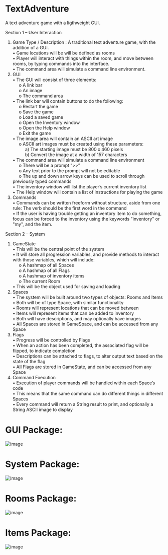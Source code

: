 # TextAdventure
A text adventure game with a ligthweight GUI.


Section 1 – User Interaction
1.	Game Type / Description :  A traditional text adventure game, with the addition of a GUI.   
	•	Game locations will be will be defined as rooms   
	•	Player will interact with things within the room, and move between rooms, by typing commands into the interface.   
	•	The command area will simulate a command line environment.   
2.	GUI   
	•	The GUI will consist of three elements:   
		&nbsp;&nbsp;&nbsp;&nbsp;&nbsp;o	A link bar   
		&nbsp;&nbsp;&nbsp;&nbsp;&nbsp;o	An image   
		&nbsp;&nbsp;&nbsp;&nbsp;&nbsp;o	The command area   
	•	The link bar will contain buttons to do the following:   
		&nbsp;&nbsp;&nbsp;&nbsp;&nbsp;o	Restart the game   
		&nbsp;&nbsp;&nbsp;&nbsp;&nbsp;o	Save the game   
		&nbsp;&nbsp;&nbsp;&nbsp;&nbsp;o	Load a saved game   
		&nbsp;&nbsp;&nbsp;&nbsp;&nbsp;o	Open the Inventory window   
		&nbsp;&nbsp;&nbsp;&nbsp;&nbsp;o	Open the Help window   
		&nbsp;&nbsp;&nbsp;&nbsp;&nbsp;o	Exit the game   
	•	The image area will contain an ASCII art image   
		&nbsp;&nbsp;&nbsp;&nbsp;&nbsp;o	ASCII art images must be created using these parameters:   
		&nbsp;&nbsp;&nbsp;&nbsp;&nbsp;&nbsp;&nbsp;&nbsp;&nbsp;&nbsp;a)	The starting image must be 800 x 460 pixels   
		&nbsp;&nbsp;&nbsp;&nbsp;&nbsp;&nbsp;&nbsp;&nbsp;&nbsp;&nbsp;b)	Convert the image at a width of 157 characters   
	•	The command area will simulate a command line environment   
		&nbsp;&nbsp;&nbsp;&nbsp;&nbsp;o	There will be a prompt “>>”   
		&nbsp;&nbsp;&nbsp;&nbsp;&nbsp;o	Any text prior to the prompt will not be editable   
		&nbsp;&nbsp;&nbsp;&nbsp;&nbsp;o	The up and down arrow keys can be used to scroll through previously typed commands   
	•	The inventory window will list the player’s current inventory list   
	•	The Help window will contain a list of instructions for playing the game   
3.	Commands   
	•	Commands can be written freeform without structure, aside from one rule:  The verb should be the first word in the command   
	•	If the user is having trouble getting an inventory item to do something, focus can be forced to the inventory using the keywords "inventory" or "my", and the item.   


Section 2 – System
1.	GameState   
	•	This will be the central point of the system   
	•	It will store all progression variables, and provide methods to interact with those variables, which will include:   
		&nbsp;&nbsp;&nbsp;&nbsp;&nbsp;o	A hashmap of all Spaces   
		&nbsp;&nbsp;&nbsp;&nbsp;&nbsp;o	A hashmap of all Flags   
		&nbsp;&nbsp;&nbsp;&nbsp;&nbsp;o	A hashmap of inventory items   
		&nbsp;&nbsp;&nbsp;&nbsp;&nbsp;o	The current Room   
	•	This will be the object used for saving and loading   
2.	Spaces   
	•	The system will be built around two types of objects: Rooms and Items   
	•	Both will be of type Space, with similar functionality   
	•	Rooms will represent locations that can be moved between   
	•	Items will represent items that can be added to inventory   
	•	Both will have descriptions, and may optionally have images   
	•	All Spaces are stored in GameSpace, and can be accessed from any Space   
3.	Flags   
	•	Progress will be controlled by Flags   
	•	When an action has been completed, the associated flag will be flipped, to indicate completion   
	•	Descriptions can be attached to flags, to alter output text based on the state of the flag   
	•	All Flags are stored in GameState, and can be accessed from any Space   
4.	Command Execution   
	•	Execution of player commands will be handled within each Space’s code   
	•	This means that the same command can do different things in different Spaces   
	•	Every command will return a String result to print, and optionally a String ASCII image to display   

# GUI Package:

![image](https://user-images.githubusercontent.com/48114601/120560241-fe763500-c3c7-11eb-9efe-c3fd06a5f19b.png)

# System Package:

![image](https://user-images.githubusercontent.com/48114601/120560283-0fbf4180-c3c8-11eb-9ec0-6cf0caacba15.png)

# Rooms Package:

![image](https://user-images.githubusercontent.com/48114601/120560323-1f3e8a80-c3c8-11eb-84cb-dc7d4986e736.png)

# Items Package:

![image](https://user-images.githubusercontent.com/48114601/120560350-29f91f80-c3c8-11eb-9479-0234e9af7b45.png)
